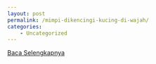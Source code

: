 ```yaml
---
layout: post
permalink: /mimpi-dikencingi-kucing-di-wajah/
categories:
    - Uncategorized
---
```


[Baca Selengkapnya](/10)